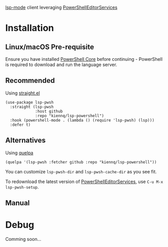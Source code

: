[lsp-mode](https://github.com/emacs-lsp/lsp-mode) client leveraging [PowerShellEditorServices](https://github.com/PowerShell/PowerShellEditorServices)

# Installation

## Linux/macOS Pre-requisite

Ensure you have installed [PowerShell
Core](https://github.com/PowerShell/PowerShell) before continuing - PowerShell is required to download and run the language server.

## Recommended
Using [straight.el](https://github.com/raxod502/straight.el)

``` emacs-lisp
(use-package lsp-pwsh
  :straight (lsp-pwsh
             :host github
             :repo "kiennq/lsp-powershell")
  :hook (powershell-mode . (lambda () (require 'lsp-pwsh) (lsp)))
  :defer t)
```

## Alternatives

Using [quelpa](https://framagit.org/steckerhalter/quelpa)

``` emacs-lisp
(quelpa '(lsp-pwsh :fetcher github :repo "kiennq/lsp-powershell"))
```

You can customize `lsp-pwsh-dir` and `lsp-pwsh-cache-dir` as you see fit.

To redownload the latest version of [PowerShellEditorServices](https://github.com/PowerShell/PowerShellEditorServices),
use `C-u M-x lsp-pwsh-setup`.

## Manual

# Debug
Comming soon...
